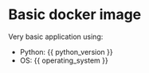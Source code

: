 Basic docker image
==================

Very basic application using:

- Python: {{ python_version }}
- OS:     {{ operating_system }}
